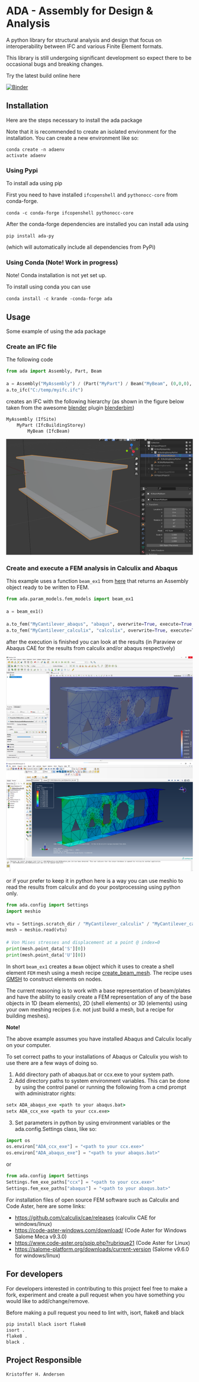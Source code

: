 # ADA - Assembly for Design & Analysis

A python library for structural analysis and design that focus on interoperability between
IFC and various Finite Element formats.

This library is still undergoing significant development so expect there to be occasional bugs and breaking changes.

Try the latest build online here

[![Binder](https://mybinder.org/badge_logo.svg)](https://mybinder.org/v2/gh/Krande/adapy/main)


## Installation
Here are the steps necessary to install the ada package

Note that it is recommended to create an isolated environment for the installation. You can create a new environment
like so:

```
conda create -n adaenv 
activate adaenv
```

### Using Pypi
To install ada using pip

First you need to have installed `ifcopenshell` and `pythonocc-core` from conda-forge. 

`conda -c conda-forge ifcopenshell pythonocc-core`

After the conda-forge dependencies are installed you can install ada using 

`pip install ada-py`

(which will automatically include all dependencies from PyPi)


### Using Conda (Note! Work in progress)
Note! Conda installation is not yet set up.

To install using conda you can use

`conda install -c krande -conda-forge ada`


## Usage
Some example of using the ada package 

### Create an IFC file

The following code

```python
from ada import Assembly, Part, Beam

a = Assembly("MyAssembly") / (Part("MyPart") / Beam("MyBeam", (0,0,0), (1,0,0), "IPE300"))
a.to_ifc("C:/temp/myifc.ifc")
```

creates an IFC with the following hierarchy (as shown in the figure below taken from the awesome 
[blender](https://blender.org) plugin [blenderbim](https://blenderbim.org/))
    
    MyAssembly (IfSite)
        MyPart (IfcBuildingStorey)
            MyBeam (IfcBeam)

![Beam Visualized in BlenderBIM](docs/_static/figures/my_beam.png)


### Create and execute a FEM analysis in Calculix and Abaqus

This example uses a function `beam_ex1` from [here](src/ada/param_models/fem_models.py) that returns an
Assembly object ready to be written to FEM. 

```python
from ada.param_models.fem_models import beam_ex1

a = beam_ex1()

a.to_fem("MyCantilever_abaqus", "abaqus", overwrite=True, execute=True, run_ext=True)
a.to_fem("MyCantilever_calculix", "calculix", overwrite=True, execute=True)
```

after the execution is finished you can look at the results (in Paraview or Abaqus CAE for the results from 
calculix and/or abaqus respectively)


![Paraview Results](docs/_static/figures/fem_beam_paraview.png)
![Abaqus Results](docs/_static/figures/fem_beam_abaqus.png)

or if your prefer to keep it in python here is a way you can use meshio to read the results from calculix and do your
postprocessing using python only.

```python
from ada.config import Settings
import meshio

vtu = Settings.scratch_dir / "MyCantilever_calculix" / "MyCantilever_calculix.vtu"
mesh = meshio.read(vtu)

# Von Mises stresses and displacement at a point @ index=0
print(mesh.point_data['S'][0])
print(mesh.point_data['U'][0])
```

In short `beam_ex1` creates a `Beam` object which it uses to create a shell element `FEM` mesh using 
a mesh recipe [create_beam_mesh](https://github.com/Krande/adapy/blob/c594ccbfbdd2ea9384fa8a4721a65580331b4a09/src/ada/fem/io/mesh/recipes.py#L99-L223). 
The recipe uses [GMSH](https://gmsh.info/) to construct elements on nodes. 


The current reasoning is to work with a base representation of beam/plates and have the ability
to easily create a FEM representation of any of the base objects in 1D (beam elements), 
2D (shell elements) or 3D (elements) using your own meshing recipes (i.e. not just build a mesh, but a recipe for 
building meshes).


**Note!**

The above example assumes you have installed Abaqus and Calculix locally on your computer.

To set correct paths to your installations of Abaqus or Calculix you wish to use there are a few ways of doing so.

1. Add directory path of abaqus.bat or ccx.exe to your system path.
2. Add directory paths to system environment variables. This can be done by using the control panel or running the following from a cmd prompt with administrator rights:
    
```cmd
setx ADA_abaqus_exe <path to your abaqus.bat>
setx ADA_ccx_exe <path to your ccx.exe>
```
3. Set parameters in python by using environment variables or the ada.config.Settings class, like so:

```python
import os
os.environ["ADA_ccx_exe"] = "<path to your ccx.exe>"
os.environ["ADA_abaqus_exe"] = "<path to your abaqus.bat>"
```

or

```python
from ada.config import Settings
Settings.fem_exe_paths["ccx"] = "<path to your ccx.exe>"
Settings.fem_exe_paths["abaqus"] = "<path to your abaqus.bat>"
```

For installation files of open source FEM software such as Calculix and Code Aster, here are some links:

* https://github.com/calculix/cae/releases (calculix CAE for windows/linux)
* https://code-aster-windows.com/download/ (Code Aster for Windows Salome Meca v9.3.0)
* https://www.code-aster.org/spip.php?rubrique21 (Code Aster for Linux)
* https://salome-platform.org/downloads/current-version (Salome v9.6.0 for windows/linux)

## For developers

For developers interested in contributing to this project feel free to make a fork, experiment and create a pull request
when you have something you would like to add/change/remove. 

Before making a pull request you need to lint with, isort, flake8 and black 

````
pip install black isort flake8
isort .
flake8 .
black .
````


## Project Responsible ###

	Kristoffer H. Andersen